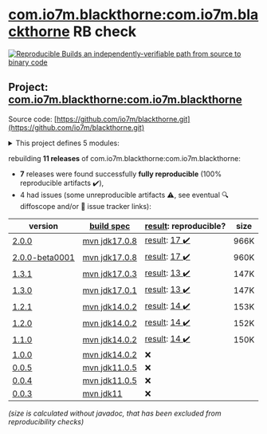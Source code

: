 [com.io7m.blackthorne:com.io7m.blackthorne](https://central.sonatype.com/artifact/com.io7m.blackthorne/com.io7m.blackthorne/versions) RB check
=======

[![Reproducible Builds](https://reproducible-builds.org/images/logos/rb.svg) an independently-verifiable path from source to binary code](https://reproducible-builds.org/)

## Project: [com.io7m.blackthorne:com.io7m.blackthorne](https://central.sonatype.com/artifact/com.io7m.blackthorne/com.io7m.blackthorne/versions)

Source code: [https://github.com/io7m/blackthorne.git](https://github.com/io7m/blackthorne.git)

<details><summary>This project defines 5 modules:</summary>

* [com.io7m.blackthorne:com.io7m.blackthorne](https://central.sonatype.com/artifact/com.io7m.blackthorne/com.io7m.blackthorne/2.0.0)
* [com.io7m.blackthorne:com.io7m.blackthorne.api](https://central.sonatype.com/artifact/com.io7m.blackthorne/com.io7m.blackthorne.api/2.0.0)
* [com.io7m.blackthorne:com.io7m.blackthorne.core](https://central.sonatype.com/artifact/com.io7m.blackthorne/com.io7m.blackthorne.core/2.0.0)
* [com.io7m.blackthorne:com.io7m.blackthorne.jxe](https://central.sonatype.com/artifact/com.io7m.blackthorne/com.io7m.blackthorne.jxe/2.0.0)
* [com.io7m.blackthorne:com.io7m.blackthorne.tests](https://central.sonatype.com/artifact/com.io7m.blackthorne/com.io7m.blackthorne.tests/2.0.0)
</details>

rebuilding **11 releases** of com.io7m.blackthorne:com.io7m.blackthorne:
- **7** releases were found successfully **fully reproducible** (100% reproducible artifacts :heavy_check_mark:),
- 4 had issues (some unreproducible artifacts :warning:, see eventual :mag: diffoscope and/or :memo: issue tracker links):

| version | [build spec](/BUILDSPEC.md) | [result](https://reproducible-builds.org/docs/jvm/): reproducible? | size |
| -- | --------- | ------ | -- |
| [2.0.0](https://central.sonatype.com/artifact/com.io7m.blackthorne/com.io7m.blackthorne/2.0.0/pom) | [mvn jdk17.0.8](com.io7m.blackthorne-2.0.0.buildspec) | [result](com.io7m.blackthorne-2.0.0.buildinfo): [17 :heavy_check_mark: ](com.io7m.blackthorne-2.0.0.buildcompare) | 966K |
| [2.0.0-beta0001](https://central.sonatype.com/artifact/com.io7m.blackthorne/com.io7m.blackthorne/2.0.0-beta0001/pom) | [mvn jdk17.0.8](com.io7m.blackthorne-2.0.0-beta0001.buildspec) | [result](com.io7m.blackthorne-2.0.0-beta0001.buildinfo): [17 :heavy_check_mark: ](com.io7m.blackthorne-2.0.0-beta0001.buildcompare) | 960K |
| [1.3.1](https://central.sonatype.com/artifact/com.io7m.blackthorne/com.io7m.blackthorne/1.3.1/pom) | [mvn jdk17.0.3](com.io7m.blackthorne-1.3.1.buildspec) | [result](com.io7m.blackthorne-1.3.1.buildinfo): [13 :heavy_check_mark: ](com.io7m.blackthorne-1.3.1.buildcompare) | 147K |
| [1.3.0](https://central.sonatype.com/artifact/com.io7m.blackthorne/com.io7m.blackthorne/1.3.0/pom) | [mvn jdk17.0.1](com.io7m.blackthorne-1.3.0.buildspec) | [result](com.io7m.blackthorne-1.3.0.buildinfo): [13 :heavy_check_mark: ](com.io7m.blackthorne-1.3.0.buildcompare) | 147K |
| [1.2.1](https://central.sonatype.com/artifact/com.io7m.blackthorne/com.io7m.blackthorne/1.2.1/pom) | [mvn jdk14.0.2](com.io7m.blackthorne-1.2.1.buildspec) | [result](com.io7m.blackthorne-1.2.1.buildinfo): [14 :heavy_check_mark: ](com.io7m.blackthorne-1.2.1.buildcompare) | 153K |
| [1.2.0](https://central.sonatype.com/artifact/com.io7m.blackthorne/com.io7m.blackthorne/1.2.0/pom) | [mvn jdk14.0.2](com.io7m.blackthorne-1.2.0.buildspec) | [result](com.io7m.blackthorne-1.2.0.buildinfo): [14 :heavy_check_mark: ](com.io7m.blackthorne-1.2.0.buildcompare) | 152K |
| [1.1.0](https://central.sonatype.com/artifact/com.io7m.blackthorne/com.io7m.blackthorne/1.1.0/pom) | [mvn jdk14.0.2](com.io7m.blackthorne-1.1.0.buildspec) | [result](com.io7m.blackthorne-1.1.0.buildinfo): [14 :heavy_check_mark: ](com.io7m.blackthorne-1.1.0.buildcompare) | 150K |
| [1.0.0](https://central.sonatype.com/artifact/com.io7m.blackthorne/com.io7m.blackthorne/1.0.0/pom) | [mvn jdk14.0.2](com.io7m.blackthorne-1.0.0.buildspec) | :x: | |
| [0.0.5](https://central.sonatype.com/artifact/com.io7m.blackthorne/com.io7m.blackthorne/0.0.5/pom) | [mvn jdk11.0.5](com.io7m.blackthorne-0.0.5.buildspec) | :x: | |
| [0.0.4](https://central.sonatype.com/artifact/com.io7m.blackthorne/com.io7m.blackthorne/0.0.4/pom) | [mvn jdk11.0.5](com.io7m.blackthorne-0.0.4.buildspec) | :x: | |
| [0.0.3](https://central.sonatype.com/artifact/com.io7m.blackthorne/com.io7m.blackthorne/0.0.3/pom) | [mvn jdk11](com.io7m.blackthorne-0.0.3.buildspec) | :x: | |

<i>(size is calculated without javadoc, that has been excluded from reproducibility checks)</i>
